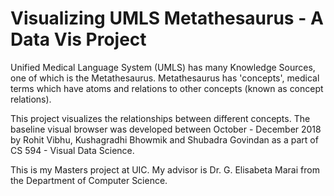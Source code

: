 # Visualizing UMLS Metathesaurus - A Data Vis Project


Unified Medical Language System (UMLS) has many Knowledge Sources, one of which is the Metathesaurus. 
Metathesaurus has 'concepts', medical terms which have atoms and relations to other concepts (known as concept relations). 

This project visualizes the relationships between different concepts. The baseline visual browser was developed between October - December 2018 by Rohit Vibhu, Kushagradhi Bhowmik and Shubadra Govindan as a part of CS 594 - Visual Data Science. 

This is my Masters project at UIC. My advisor is Dr. G. Elisabeta Marai from the Department of Computer Science. 




